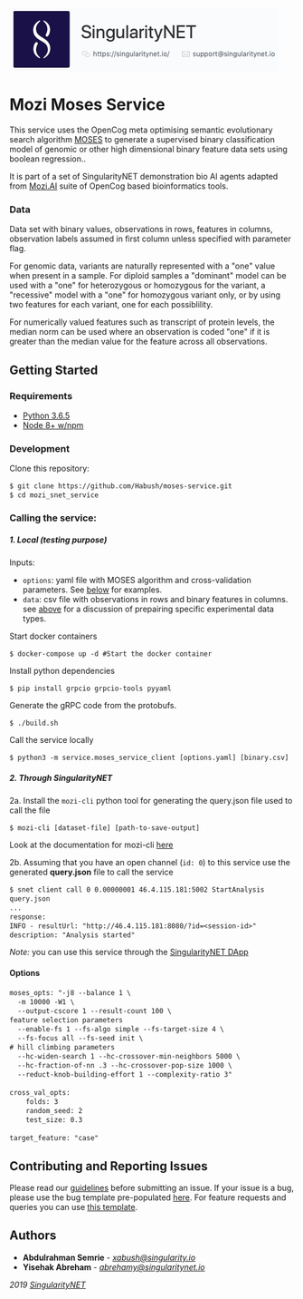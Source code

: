 [issue-template]: ../../../../../issues/new?template=BUG_REPORT.md
[feature-template]: ../../../../../issues/new?template=FEATURE_REQUEST.md

![singnetlogo](../../docs/assets/singnet-logo.jpg?raw=true 'SingularityNET')

# Mozi Moses Service


This service uses the OpenCog meta optimising semantic evolutionary search algorithm [MOSES](https://github.com/opencog/moses)
to generate a supervised binary classification model of genomic or other high dimensional binary feature data sets using boolean regression..

It is part of a set of SingularityNET demonstration bio AI agents adapted from [Mozi.AI](https://mozi.ai) suite of OpenCog based bioinformatics tools.

### Data


Data set with binary values, observations in rows, features in columns, observation labels assumed in first column unless specified with parameter flag.

For genomic data, variants are naturally represented with a "one" value when present in a sample.  For diploid samples a "dominant" model can be used with a "one" for heterozygous or homozygous for the variant, a "recessive" model with a "one" for homozygous variant only, or by using two features for each variant, one for each possiblility.

For numerically valued features such as transcript of protein levels, the median norm can be used where an observation is coded "one" if it is greater than the median value for the feature across all observations.

## Getting Started


### Requirements

- [Python 3.6.5](https://www.python.org/downloads/release/python-365/)
- [Node 8+ w/npm](https://nodejs.org/en/download/)



### Development

Clone this repository:

```
$ git clone https://github.com/Habush/moses-service.git
$ cd mozi_snet_service
```

### Calling the service:

##### 1. Local (testing purpose)

Inputs:
  - `options`: yaml file with MOSES algorithm and cross-validation  parameters.  See [below](#options) for examples.
  - `data`: csv file with observations in rows and binary features in columns. see [above](#data) for a discussion of prepairing specific experimental data types.

Start docker containers
```
$ docker-compose up -d #Start the docker container
```

Install python dependencies
```
$ pip install grpcio grpcio-tools pyyaml
```
Generate the gRPC code from the protobufs.
```
$ ./build.sh
```
Call the service locally
```
$ python3 -m service.moses_service_client [options.yaml] [binary.csv]
```

##### 2. Through SingularityNET

2a. Install the `mozi-cli` python tool for generating the query.json file used to call the file

```
$ mozi-cli [dataset-file] [path-to-save-output]
```
Look at the documentation for mozi-cli [here](https://github.com/Habush/mozi-service-cli)


2b. Assuming that you have an open channel (`id: 0`) to this service use the generated **query.json** file to call the service

```
$ snet client call 0 0.00000001 46.4.115.181:5002 StartAnalysis query.json
...
response: 
INFO - resultUrl: "http://46.4.115.181:8080/?id=<session-id>"
description: "Analysis started"
```

*Note:* you can use this service through the [SingularityNET DApp](beta.singularitynet.io)

#### Options
```
moses_opts: "-j8 --balance 1 \
  -m 10000 -W1 \
  --output-cscore 1 --result-count 100 \
feature selection parameters
  --enable-fs 1 --fs-algo simple --fs-target-size 4 \
  --fs-focus all --fs-seed init \
# hill climbing parameters
  --hc-widen-search 1 --hc-crossover-min-neighbors 5000 \
  --hc-fraction-of-nn .3 --hc-crossover-pop-size 1000 \
  --reduct-knob-building-effort 1 --complexity-ratio 3"

cross_val_opts:
    folds: 3
    random_seed: 2
    test_size: 0.3

target_feature: "case"
```

## Contributing and Reporting Issues

Please read our [guidelines](https://github.com/singnet/wiki/blob/master/guidelines/CONTRIBUTING.md#submitting-an-issue) before submitting an issue.
If your issue is a bug, please use the bug template pre-populated [here][issue-template].
For feature requests and queries you can use [this template][feature-template].

## Authors

* **Abdulrahman Semrie** - *xabush@singularity.io*
* **Yisehak Abreham** - *abrehamy@singularitynet.io* 

<i class="fa fa-copyright"/> 2019 [SingularityNET](https://www.singularitynet.io)